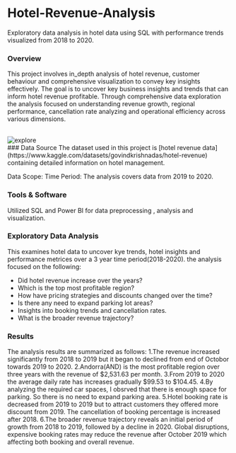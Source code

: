 # Hotel-Revenue-Analysis
Exploratory data analysis in hotel data using SQL with performance trends visualized from 2018 to 2020.



### Overview
This project involves in_depth analysis of hotel revenue, customer behaviour and comprehensive visualization to convey key insights effectively. The goal is to uncover key business insights and trends that can inform hotel revenue profitable. Through comprehensive data exploration the analysis focused on understanding revenue growth, regional performance, cancellation rate analyzing and operational efficiency across various dimensions. 

<br>
<img align="center" alt="explore"  src="https://github.com/user-attachments/assets/612ff517-30c5-40e4-8ff4-90a7943a7a7e">


<br>
### Data Source
The dataset used in this project is [hotel revenue data](https://www.kaggle.com/datasets/govindkrishnadas/hotel-revenue) containing detailed information on hotel management.

Data Scope:
Time Period: The analysis covers data from 2019 to 2020.

### Tools & Software
Utilized SQL and Power BI for data preprocessing , analysis and visualization.


### Exploratory Data Analysis
This examines hotel data to uncover kye trends, hotel insights and performance metrices over a 3 year time period(2018-2020).
the analysis focused on the following:

- Did hotel revenue increase over the years?
- Which is the top most profitable region?
- How have pricing strategies and discounts changed over the time?
- Is there any need to expand parking lot areas?
- Insights into booking trends and cancellation rates.
- What is the broader revenue trajectory?


### Results
The analysis results are summarized as follows:
1.The revenue increased significantly from 2018 to 2019 but it began to declined from end of Octobor towards 2019 to 2020.
2.Andorra(AND) is the most profitable region over three years with the revenue of $2,531.63 per month.
3.From 2019 to 2020  the average daily rate has increases gradually $99.53 to $104.45.
4.By analyzing the required car spaces, I obsrved that there is enough space for parking. So there is no need to expand parking area.
5.Hotel booking rate is decreased from 2019 to 2019 but to attract customers they offered more discount from 2019. The cancellation of booking percentage is increased after 2018.
6.The broader revenue trajectory reveals an initial period of growth from 2018 to 2019, followed by a decline in 2020. Global disruptions, expensive booking rates may reduce the revenue after October 2019 which affecting both booking and overall revenue.
